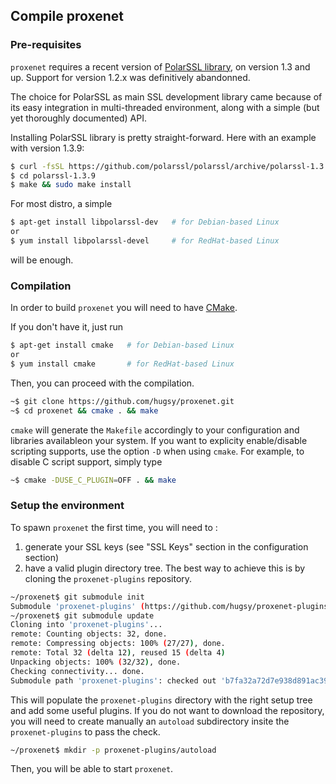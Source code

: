## Compile proxenet

### Pre-requisites

`proxenet` requires a recent version of
[PolarSSL library](https://polarssl.org/source-code), on version 1.3 and
up. Support for version 1.2.x was definitively abandonned.

The choice for PolarSSL as main SSL development library came because of its easy
integration in multi-threaded environment, along with a simple (but yet
thoroughly documented) API.

Installing PolarSSL library is pretty straight-forward. Here with an example with version 1.3.9:
``` bash
$ curl -fsSL https://github.com/polarssl/polarssl/archive/polarssl-1.3.9.tar.gz | tar xfz -
$ cd polarssl-1.3.9
$ make && sudo make install
```

For most distro, a simple
```bash
$ apt-get install libpolarssl-dev   # for Debian-based Linux
or
$ yum install libpolarssl-devel     # for RedHat-based Linux
```
will be enough.


### Compilation
In order to build `proxenet` you will need to have
[CMake](http://www.cmake.org).

If you don't have it, just run
```bash
$ apt-get install cmake   # for Debian-based Linux
or
$ yum install cmake       # for RedHat-based Linux
```

Then, you can proceed with the compilation.

```bash
~$ git clone https://github.com/hugsy/proxenet.git
~$ cd proxenet && cmake . && make
```

`cmake` will generate the `Makefile` accordingly to your configuration and
libraries availableon your system.
If you want to explicity enable/disable scripting supports, use the option `-D`
when using `cmake`. For example, to disable C script support, simply type
```bash
~$ cmake -DUSE_C_PLUGIN=OFF . && make
```

### Setup the environment

To spawn `proxenet` the first time, you will need to :

1. generate your SSL keys (see "SSL Keys" section in the configuration section)
2. have a valid plugin directory tree. The best way to achieve this is by cloning the `proxenet-plugins` repository.
```bash
~/proxenet$ git submodule init
Submodule 'proxenet-plugins' (https://github.com/hugsy/proxenet-plugins.git) registered for path 'proxenet-plugins'
~/proxenet$ git submodule update
Cloning into 'proxenet-plugins'...
remote: Counting objects: 32, done.
remote: Compressing objects: 100% (27/27), done.
remote: Total 32 (delta 12), reused 15 (delta 4)
Unpacking objects: 100% (32/32), done.
Checking connectivity... done.
Submodule path 'proxenet-plugins': checked out 'b7fa32a72d7e938d891ac393f30b497d6ceaf37d'
```
This will populate the `proxenet-plugins` directory with the right setup tree and add some useful plugins.
If you do not want to download the repository, you will need to create manually an `autoload` subdirectory insite the `proxenet-plugins` to pass the check.
```bash
~/proxenet$ mkdir -p proxenet-plugins/autoload
```

Then, you will be able to start `proxenet`.
